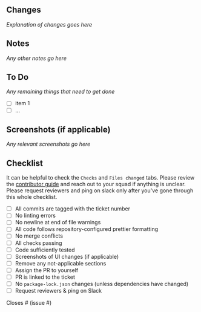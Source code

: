 ## Changes

_Explanation of changes goes here_

## Notes

_Any other notes go here_

## To Do

_Any remaining things that need to get done_

- [ ] item 1
- [ ] ...

## Screenshots (if applicable)

_Any relevant screenshots go here_

## Checklist

It can be helpful to check the `Checks` and `Files changed` tabs.
Please review the [contributor guide](https://github.com/Northeastern-Electric-Racing/PM-Dashboard-v2/blob/main/docs/ContributorGuide.md) and reach out to your squad if anything is unclear.
Please request reviewers and ping on slack only after you've gone through this whole checklist.

- [ ] All commits are tagged with the ticket number
- [ ] No linting errors
- [ ] No newline at end of file warnings
- [ ] All code follows repository-configured prettier formatting
- [ ] No merge conflicts
- [ ] All checks passing
- [ ] Code sufficiently tested
- [ ] Screenshots of UI changes (if applicable)
- [ ] Remove any not-applicable sections
- [ ] Assign the PR to yourself
- [ ] PR is linked to the ticket
- [ ] No `package-lock.json` changes (unless dependencies have changed)
- [ ] Request reviewers & ping on Slack

Closes # (issue #)
